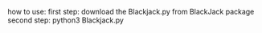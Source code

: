 how to use:
    first step: download the Blackjack.py from BlackJack package
    second step: python3 Blackjack.py 